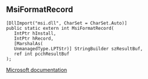 ## MsiFormatRecord

```
[DllImport("msi.dll", CharSet = CharSet.Auto)]
public static extern int MsiFormatRecord(
   IntPtr hInstall,
   IntPtr hRecord,
   [MarshalAs(
   UnmanagedType.LPTStr)] StringBuilder szResultBuf,
   ref int pcchResultBuf
);
```

[Microsoft documentation](https://docs.microsoft.com/en-us/windows/win32/api/msi/nf-msi-msiformatrecordw)
